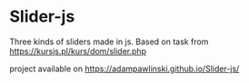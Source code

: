 # Slider-js
Three kinds of sliders made in js. Based on task from https://kursjs.pl/kurs/dom/slider.php

project available on https://adampawlinski.github.io/Slider-js/
